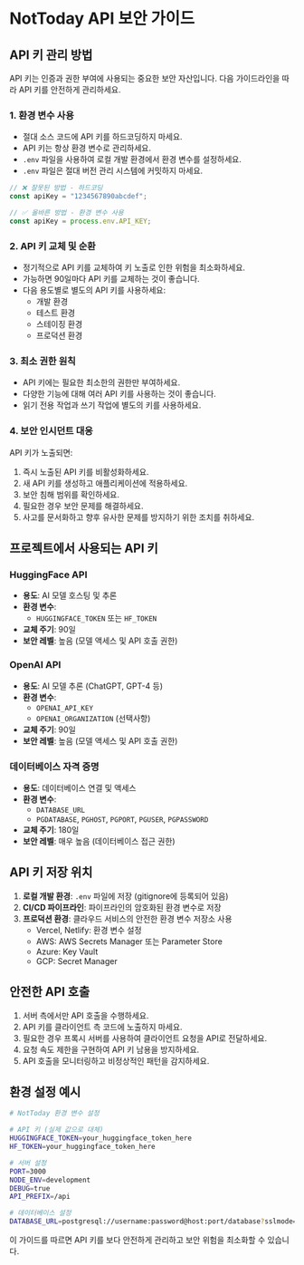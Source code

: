 # NotToday API 보안 가이드

## API 키 관리 방법

API 키는 인증과 권한 부여에 사용되는 중요한 보안 자산입니다. 다음 가이드라인을 따라 API 키를 안전하게 관리하세요.

### 1. 환경 변수 사용

- 절대 소스 코드에 API 키를 하드코딩하지 마세요.
- API 키는 항상 환경 변수로 관리하세요.
- `.env` 파일을 사용하여 로컬 개발 환경에서 환경 변수를 설정하세요.
- `.env` 파일은 절대 버전 관리 시스템에 커밋하지 마세요.

```javascript
// ❌ 잘못된 방법 - 하드코딩
const apiKey = "1234567890abcdef";

// ✅ 올바른 방법 - 환경 변수 사용
const apiKey = process.env.API_KEY;
```

### 2. API 키 교체 및 순환

- 정기적으로 API 키를 교체하여 키 노출로 인한 위험을 최소화하세요.
- 가능하면 90일마다 API 키를 교체하는 것이 좋습니다.
- 다음 용도별로 별도의 API 키를 사용하세요:
  - 개발 환경
  - 테스트 환경
  - 스테이징 환경
  - 프로덕션 환경

### 3. 최소 권한 원칙

- API 키에는 필요한 최소한의 권한만 부여하세요.
- 다양한 기능에 대해 여러 API 키를 사용하는 것이 좋습니다.
- 읽기 전용 작업과 쓰기 작업에 별도의 키를 사용하세요.

### 4. 보안 인시던트 대응

API 키가 노출되면:

1. 즉시 노출된 API 키를 비활성화하세요.
2. 새 API 키를 생성하고 애플리케이션에 적용하세요.
3. 보안 침해 범위를 확인하세요.
4. 필요한 경우 보안 문제를 해결하세요.
5. 사고를 문서화하고 향후 유사한 문제를 방지하기 위한 조치를 취하세요.

## 프로젝트에서 사용되는 API 키

### HuggingFace API

- **용도**: AI 모델 호스팅 및 추론
- **환경 변수**:
  - `HUGGINGFACE_TOKEN` 또는 `HF_TOKEN`
- **교체 주기**: 90일
- **보안 레벨**: 높음 (모델 액세스 및 API 호출 권한)

### OpenAI API

- **용도**: AI 모델 추론 (ChatGPT, GPT-4 등)
- **환경 변수**:
  - `OPENAI_API_KEY`
  - `OPENAI_ORGANIZATION` (선택사항)
- **교체 주기**: 90일
- **보안 레벨**: 높음 (모델 액세스 및 API 호출 권한)

### 데이터베이스 자격 증명

- **용도**: 데이터베이스 연결 및 액세스
- **환경 변수**:
  - `DATABASE_URL`
  - `PGDATABASE`, `PGHOST`, `PGPORT`, `PGUSER`, `PGPASSWORD`
- **교체 주기**: 180일
- **보안 레벨**: 매우 높음 (데이터베이스 접근 권한)

## API 키 저장 위치

1. **로컬 개발 환경**: `.env` 파일에 저장 (gitignore에 등록되어 있음)
2. **CI/CD 파이프라인**: 파이프라인의 암호화된 환경 변수로 저장
3. **프로덕션 환경**: 클라우드 서비스의 안전한 환경 변수 저장소 사용
   - Vercel, Netlify: 환경 변수 설정
   - AWS: AWS Secrets Manager 또는 Parameter Store
   - Azure: Key Vault
   - GCP: Secret Manager

## 안전한 API 호출

1. 서버 측에서만 API 호출을 수행하세요.
2. API 키를 클라이언트 측 코드에 노출하지 마세요.
3. 필요한 경우 프록시 서버를 사용하여 클라이언트 요청을 API로 전달하세요.
4. 요청 속도 제한을 구현하여 API 키 남용을 방지하세요.
5. API 호출을 모니터링하고 비정상적인 패턴을 감지하세요.

## 환경 설정 예시

```bash
# NotToday 환경 변수 설정

# API 키 (실제 값으로 대체)
HUGGINGFACE_TOKEN=your_huggingface_token_here
HF_TOKEN=your_huggingface_token_here

# 서버 설정
PORT=3000
NODE_ENV=development
DEBUG=true
API_PREFIX=/api

# 데이터베이스 설정
DATABASE_URL=postgresql://username:password@host:port/database?sslmode=require
```

이 가이드를 따르면 API 키를 보다 안전하게 관리하고 보안 위험을 최소화할 수 있습니다. 